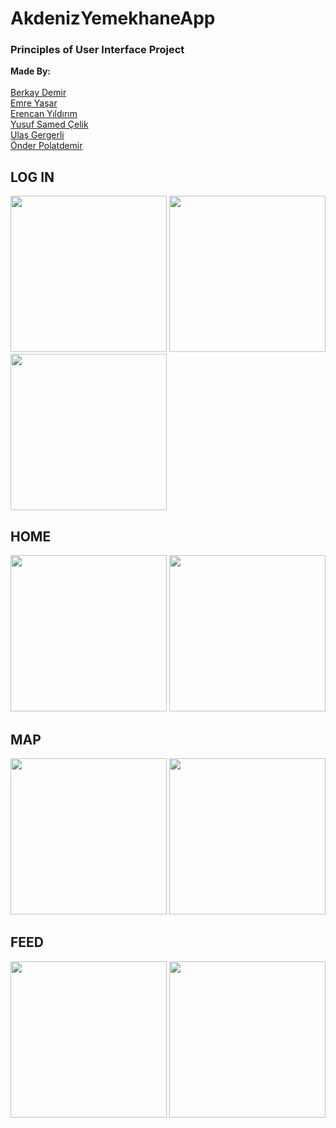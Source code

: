 # AkdenizYemekhaneApp
### Principles of User Interface Project

<strong> Made By: </strong> <br> <br>
[Berkay Demir](https://github.com/berkayyd) <br>
[Emre Yaşar](https://github.com/yasarremre) <br>
[Erencan Yıldırım](https://github.com/ErencanYldrm) <br>
[Yusuf Samed Çelik](https://github.com/yuciferr) <br>
[Ulaş Gergerli](https://github.com/ulasiyorum) <br>
[Önder Polatdemir](https://www.linkedin.com/in/onder-polatdemir-b0894b252/)

<h2>LOG IN</h2>
<div>
<img src="https://user-images.githubusercontent.com/101286736/210063397-9f53c199-998c-4091-82e3-2129763359cd.jpeg" width="250px"/>
<img src="https://user-images.githubusercontent.com/101286736/210063012-d11bd077-ca10-44e7-924c-4697b577a7d5.jpeg" width="250px"/>
<img src="https://user-images.githubusercontent.com/101286736/210064036-9ed913c5-b0e7-4f18-86d2-d5d334229f49.jpeg" width="250px"/>
</div>

<h2>HOME</h2>
<div>
<img src="https://user-images.githubusercontent.com/101286736/210063512-04ca40ac-e0ea-487b-8033-fb00f2f0baab.jpeg" width="250px"/>
<img src="https://user-images.githubusercontent.com/101286736/210063595-dc9af525-8bf8-481d-880e-42b4e99d90ce.jpeg" width="250px"/>
</div>

<h2>MAP</h2>
<div>
<img src="https://user-images.githubusercontent.com/101286736/210063729-0b737d0d-a48b-4967-a70e-7fc4ea4dd21a.jpeg" width="250px"/>
<img src="https://user-images.githubusercontent.com/101286736/210063712-e98f912b-f3df-41f5-b835-d55632e9a938.jpeg" width="250px"/>
</div>

<h2>FEED</h2>
<div>
<img src="https://user-images.githubusercontent.com/101286736/210063916-5e53b346-c772-4002-b4c8-29b91cdb38cf.jpeg" width="250px"/>
<img src="https://user-images.githubusercontent.com/101286736/210063883-cfd0e581-4d48-42a9-93c6-604adc4642e9.jpeg" width="250px"/>
</div>

